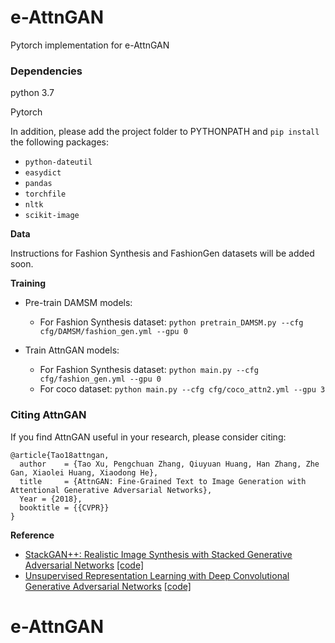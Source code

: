 # e-AttnGAN

Pytorch implementation for e-AttnGAN 

### Dependencies
python 3.7

Pytorch

In addition, please add the project folder to PYTHONPATH and `pip install` the following packages:
- `python-dateutil`
- `easydict`
- `pandas`
- `torchfile`
- `nltk`
- `scikit-image`


**Data**

Instructions for Fashion Synthesis and FashionGen datasets will be added soon.


**Training**
- Pre-train DAMSM models:
  - For Fashion Synthesis dataset: `python pretrain_DAMSM.py --cfg cfg/DAMSM/fashion_gen.yml --gpu 0`
 
- Train AttnGAN models:
  - For Fashion Synthesis dataset: `python main.py --cfg cfg/fashion_gen.yml --gpu 0`
  - For coco dataset: `python main.py --cfg cfg/coco_attn2.yml --gpu 3`

### Citing AttnGAN
If you find AttnGAN useful in your research, please consider citing:

```
@article{Tao18attngan,
  author    = {Tao Xu, Pengchuan Zhang, Qiuyuan Huang, Han Zhang, Zhe Gan, Xiaolei Huang, Xiaodong He},
  title     = {AttnGAN: Fine-Grained Text to Image Generation with Attentional Generative Adversarial Networks},
  Year = {2018},
  booktitle = {{CVPR}}
}
```

**Reference**

- [StackGAN++: Realistic Image Synthesis with Stacked Generative Adversarial Networks](https://arxiv.org/abs/1710.10916) [[code]](https://github.com/hanzhanggit/StackGAN-v2)
- [Unsupervised Representation Learning with Deep Convolutional Generative Adversarial Networks](https://arxiv.org/abs/1511.06434) [[code]](https://github.com/carpedm20/DCGAN-tensorflow)
# e-AttnGAN

